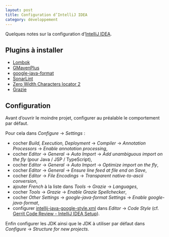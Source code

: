 ```yaml
---
layout: post
title: Configuration d’IntelliJ IDEA
category: développement
---
```


Quelques notes sur la configuration d’[IntelliJ IDEA](https://www.jetbrains.com/idea/).

## Plugins à installer
- [Lombok](https://plugins.jetbrains.com/plugin/6317-lombok-plugin)
- [GMavenPlus](https://plugins.jetbrains.com/plugin/7442-gmavenplus-intellij-plugin)
- [google-java-format](https://plugins.jetbrains.com/plugin/8527-google-java-format)
- [SonarLint](https://www.sonarlint.org/intellij/)
- [Zero Width Characters locator 2](https://plugins.jetbrains.com/plugin/12735-zero-width-characters-locator-2/)
- [Grazie](https://plugins.jetbrains.com/plugin/12175-grazie/)

## Configuration
Avant d’ouvrir le moindre projet, configurer au préalable le comportement par défaut.

Pour cela dans _Configure_ → _Settings_ :
- cocher _Build, Execution, Deployment_ → _Compiler_ → _Annotation Processors_ → _Enable annotation
  processing_,
- cocher _Editor_ → _General_ → _Auto Import_ → _Add unambiguous import on the fly_ (pour Java / JSP
  / TypeScript),
- cocher _Editor_ → _General_ → _Auto Import_ → _Optimize import on the fly_,
- cocher _Editor_ → _General_ → _Ensure line feed at file end on Save_,
- cocher _Editor_ → _File Encodings_ → _Transparent native-to-ascii conversion_,
- ajouter _French_ à la liste dans _Tools_ → _Grazie_ → _Languages_,
- cocher _Tools_ → _Grazie_ → _Enable Grazie Spellchecker_,
- cocher _Other Settings_ → _google-java-format Settings_ → _Enable google-java-format_,
- configurer [intellij-java-google-style.xml](https://raw.githubusercontent.com/google/styleguide/gh-pages/intellij-java-google-style.xml)
  dans _Editor_ → _Code Style_ (cf. [Gerrit Code Review - IntelliJ IDEA Setup](https://gerrit-review.googlesource.com/Documentation/dev-intellij.html#_code_style)).

Enfin configurer les JDK ainsi que le JDK à utiliser par défaut dans _Configure_ → _Structure for
new projects_.

